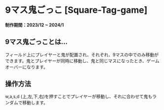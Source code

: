 # 9マス鬼ごっこ [Square-Tag-game]
#### 制作期間：2023/12 ~ 2024/1

## 9マス鬼ごっことは…
フィールド上にプレイヤーと鬼が配置され、それぞれ、9マスの中でのみ移動ができます。鬼とプレイヤーが同時に移動し、鬼と同じマスになったとき、ゲームオーバーになります。

## 操作方法
w,a,s,d (上,左,下,右)を押すことでプレイヤーが移動し、それに合わせて鬼もランダムで移動します。